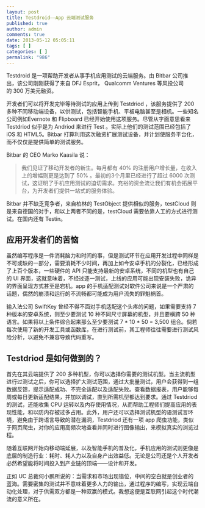 ```yaml
---
layout: post
title: Testdroid——App 云端测试服务
published: true
author: admin
comments: true
date: 2013-05-12 05:05:11
tags: [ ]
categories: [ ]
permalink: "986"
---
```

Testdroid 是一项帮助开发者从事手机应用测试的云端服务。由 Bitbar 公司推出，该公司刚刚获得了来自 DFJ Esprit， Qualcomm Ventures 等风投公司的 300 万美元融资。



开发者们可以将开发完毕等待测试的应用上传到 Testdriod ，该服务提供了 200 多种不同移动端设备，以供测试，包括智能手机、平板电脑甚至是相机。一些知名公司例如Evernote 和 Flipboard 已经开始使用这项服务。尽管从字面意思看来 Testdriod 似乎是为 Andriod 来进行 Test 。实际上他们的测试范围已经包括了 iOS 和 HTML5。Bitbar 打算利用这次融资扩展测试设备，并计划使服务平台化，而不仅仅是提供简单的测试服务。

Bitbar 的 CEO Marko Kaasila 说：

> 我们见证了移动开发者的新生。每月都有 40% 的注册用户增长量，在收入上的增幅则更是达到了 50% 。最初的3个月里已经进行了超过 6000 次测试，这证明了手机应用测试的迫切需求。充裕的资金流让我们有机会拓展平台，为开发者们提供一站式的服务体验。

Bitbar 并不缺乏竞争者，来自柏林的 TestObject 提供相似的服务，testCloud 则是来自德国的对手，和以上两者不同的是，testCloud 需要依靠人工的方式进行测试。在国内还有 Testin。

## 应用开发者们的苦恼

虽然编写程序是一件消耗脑力和时间的事，但是测试环节在应用开发过程中同样是不可或缺的一部分，需要消耗不少时间，再加上如今安卓手机的分裂化，已经形成了上百个版本，一些硬件的 API 只能支持最新的安卓系统，不同的机型也有自己的 UI 界面，这就意味着，不经过逐一测试，上线的应用可能出现安装失败，诡异的界面呈现方式甚至是宕机。app 的手机适配测试对软件公司来说是一个严肃的话题，偶然的崩溃和运行的不流畅都可能成为用户流失的罪魁祸首。



输入法公司 SwiftKey 曾经不得不面对手机适配这个头疼的问题，如果需要支持 7 种版本的安卓系统，则至少要测试 10 种不同尺寸屏幕的机型，并且要横跨 50 种语言。如果将以上条件综合起来那么至少要测试 7 \* 10 \* 50 = 3,500 组合。倘若每次使用了新的开发工具或函数库，在进行测试前，其工程师往往需要进行测试风险分析，以避免不兼容导致代码重写。

## Testdriod 是如何做到的？

首先在其云端提供了 200 多种机型，你可以选择你需要的测试机型。当主流机型进行过测试之后，你可以选择扩大测试范围，通过大批量测试，用户会获得到一组数据反馈，提示适配成功、不完全适配以及适配失败。查看数据报表，用户能够每周或每日更新适配结果，并加以调试，直到所需机型都达到要求。通过 Testdriod 的测试，还能收集 CPU 运转以及内存使用情况，从而帮助工程师们提高应用的表现性能，和以防内存被过多占用。此外，用户还可以选择测试机型的语测试言环境，避免由于跨语言导致的潜在漏洞，Testdriod 还有一项 app 爬虫功能，类似于网页爬虫，对你的应用高频次地查看并同时进行图像输出，来模拟真实的浏览过程。

随着互联网开始向移动端延展，以及智能手机的普及化，手机应用的测试则更像是底层的制造行业：耗时、耗人力以及自身产出效益低。无论是公司还是个人开发者必然希望能将时间投入到产业链的顶端——设计和开发。

正如 UC 总裁何小鹏所说的：当需求和市场出现错位，中间的空白就是创业者的蓝海。需要密集的测试并不意味着更多人力的输出，通过程序的编写，实现云端自动化处理，对于供需双方都是一种双赢的模式。我想这便是互联网引起这个时代潮流的意义所在。